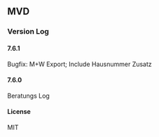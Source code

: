 ## MVD
### Version Log
#### 7.6.1
Bugfix: M+W Export; Include Hausnummer Zusatz
#### 7.6.0
Beratungs Log

#### License

MIT
